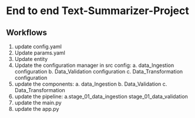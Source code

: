 # End to end Text-Summarizer-Project

## Workflows
1. update config.yaml
2. Update params.yaml
3. Update entity
4. Update the configuration manager in src config:
                   a. data_Ingestion configuration
                    b. Data_Validation configuration
                    c. Data_Transformation configuration
5. update the components:
                    a. data_Ingestion
                    b. Data_Validation
                    c. Data_Transformation
6. update the pipeline:
                     a.stage_01_data_ingestion
                     stage_01_data_validation
7. update the main.py
8. update the app.py